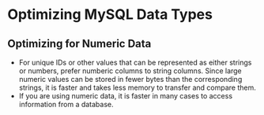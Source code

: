 # Optimizing MySQL Data Types

## Optimizing for Numeric Data

- For unique IDs or other values that can be represented as either strings or numbers, prefer numberic columns to string columns. Since large numeric values can be stored in fewer bytes than the corresponding strings, it is faster and takes less memory to transfer and compare them.
- If you are using numeric data, it is faster in many cases to access information from a database.
